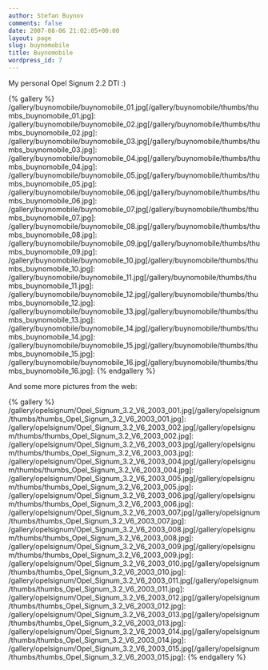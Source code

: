 ```yaml
---
author: Stefan Buynov
comments: false
date: 2007-08-06 21:02:05+00:00
layout: page
slug: buynomobile
title: Buynomobile
wordpress_id: 7
---
```


My personal Opel Signum 2.2 DTI :)

{% gallery %}
/gallery/buynomobile/buynomobile_01.jpg[/gallery/buynomobile/thumbs/thumbs_buynomobile_01.jpg]: 
/gallery/buynomobile/buynomobile_02.jpg[/gallery/buynomobile/thumbs/thumbs_buynomobile_02.jpg]: 
/gallery/buynomobile/buynomobile_03.jpg[/gallery/buynomobile/thumbs/thumbs_buynomobile_03.jpg]: 
/gallery/buynomobile/buynomobile_04.jpg[/gallery/buynomobile/thumbs/thumbs_buynomobile_04.jpg]: 
/gallery/buynomobile/buynomobile_05.jpg[/gallery/buynomobile/thumbs/thumbs_buynomobile_05.jpg]: 
/gallery/buynomobile/buynomobile_06.jpg[/gallery/buynomobile/thumbs/thumbs_buynomobile_06.jpg]: 
/gallery/buynomobile/buynomobile_07.jpg[/gallery/buynomobile/thumbs/thumbs_buynomobile_07.jpg]: 
/gallery/buynomobile/buynomobile_08.jpg[/gallery/buynomobile/thumbs/thumbs_buynomobile_08.jpg]: 
/gallery/buynomobile/buynomobile_09.jpg[/gallery/buynomobile/thumbs/thumbs_buynomobile_09.jpg]: 
/gallery/buynomobile/buynomobile_10.jpg[/gallery/buynomobile/thumbs/thumbs_buynomobile_10.jpg]: 
/gallery/buynomobile/buynomobile_11.jpg[/gallery/buynomobile/thumbs/thumbs_buynomobile_11.jpg]: 
/gallery/buynomobile/buynomobile_12.jpg[/gallery/buynomobile/thumbs/thumbs_buynomobile_12.jpg]: 
/gallery/buynomobile/buynomobile_13.jpg[/gallery/buynomobile/thumbs/thumbs_buynomobile_13.jpg]: 
/gallery/buynomobile/buynomobile_14.jpg[/gallery/buynomobile/thumbs/thumbs_buynomobile_14.jpg]: 
/gallery/buynomobile/buynomobile_15.jpg[/gallery/buynomobile/thumbs/thumbs_buynomobile_15.jpg]: 
/gallery/buynomobile/buynomobile_16.jpg[/gallery/buynomobile/thumbs/thumbs_buynomobile_16.jpg]: 
{% endgallery %}

And some more pictures from the web:

{% gallery %}
/gallery/opelsignum/Opel_Signum_3.2_V6_2003_001.jpg[/gallery/opelsignum/thumbs/thumbs_Opel_Signum_3.2_V6_2003_001.jpg]: 
/gallery/opelsignum/Opel_Signum_3.2_V6_2003_002.jpg[/gallery/opelsignum/thumbs/thumbs_Opel_Signum_3.2_V6_2003_002.jpg]: 
/gallery/opelsignum/Opel_Signum_3.2_V6_2003_003.jpg[/gallery/opelsignum/thumbs/thumbs_Opel_Signum_3.2_V6_2003_003.jpg]: 
/gallery/opelsignum/Opel_Signum_3.2_V6_2003_004.jpg[/gallery/opelsignum/thumbs/thumbs_Opel_Signum_3.2_V6_2003_004.jpg]: 
/gallery/opelsignum/Opel_Signum_3.2_V6_2003_005.jpg[/gallery/opelsignum/thumbs/thumbs_Opel_Signum_3.2_V6_2003_005.jpg]: 
/gallery/opelsignum/Opel_Signum_3.2_V6_2003_006.jpg[/gallery/opelsignum/thumbs/thumbs_Opel_Signum_3.2_V6_2003_006.jpg]: 
/gallery/opelsignum/Opel_Signum_3.2_V6_2003_007.jpg[/gallery/opelsignum/thumbs/thumbs_Opel_Signum_3.2_V6_2003_007.jpg]: 
/gallery/opelsignum/Opel_Signum_3.2_V6_2003_008.jpg[/gallery/opelsignum/thumbs/thumbs_Opel_Signum_3.2_V6_2003_008.jpg]: 
/gallery/opelsignum/Opel_Signum_3.2_V6_2003_009.jpg[/gallery/opelsignum/thumbs/thumbs_Opel_Signum_3.2_V6_2003_009.jpg]: 
/gallery/opelsignum/Opel_Signum_3.2_V6_2003_010.jpg[/gallery/opelsignum/thumbs/thumbs_Opel_Signum_3.2_V6_2003_010.jpg]: 
/gallery/opelsignum/Opel_Signum_3.2_V6_2003_011.jpg[/gallery/opelsignum/thumbs/thumbs_Opel_Signum_3.2_V6_2003_011.jpg]: 
/gallery/opelsignum/Opel_Signum_3.2_V6_2003_012.jpg[/gallery/opelsignum/thumbs/thumbs_Opel_Signum_3.2_V6_2003_012.jpg]: 
/gallery/opelsignum/Opel_Signum_3.2_V6_2003_013.jpg[/gallery/opelsignum/thumbs/thumbs_Opel_Signum_3.2_V6_2003_013.jpg]: 
/gallery/opelsignum/Opel_Signum_3.2_V6_2003_014.jpg[/gallery/opelsignum/thumbs/thumbs_Opel_Signum_3.2_V6_2003_014.jpg]: 
/gallery/opelsignum/Opel_Signum_3.2_V6_2003_015.jpg[/gallery/opelsignum/thumbs/thumbs_Opel_Signum_3.2_V6_2003_015.jpg]: 
{% endgallery %}



